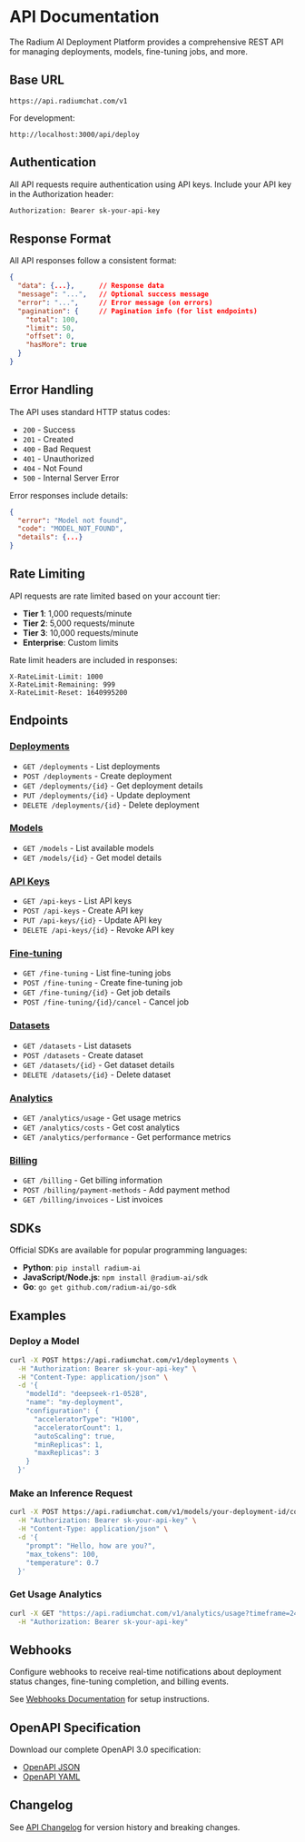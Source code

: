 # API Documentation

The Radium AI Deployment Platform provides a comprehensive REST API for managing deployments, models, fine-tuning jobs, and more.

## Base URL

```
https://api.radiumchat.com/v1
```

For development:
```
http://localhost:3000/api/deploy
```

## Authentication

All API requests require authentication using API keys. Include your API key in the Authorization header:

```bash
Authorization: Bearer sk-your-api-key
```

## Response Format

All API responses follow a consistent format:

```json
{
  "data": {...},      // Response data
  "message": "...",   // Optional success message
  "error": "...",     // Error message (on errors)
  "pagination": {     // Pagination info (for list endpoints)
    "total": 100,
    "limit": 50,
    "offset": 0,
    "hasMore": true
  }
}
```

## Error Handling

The API uses standard HTTP status codes:

- `200` - Success
- `201` - Created
- `400` - Bad Request
- `401` - Unauthorized
- `404` - Not Found
- `500` - Internal Server Error

Error responses include details:

```json
{
  "error": "Model not found",
  "code": "MODEL_NOT_FOUND",
  "details": {...}
}
```

## Rate Limiting

API requests are rate limited based on your account tier:

- **Tier 1**: 1,000 requests/minute
- **Tier 2**: 5,000 requests/minute
- **Tier 3**: 10,000 requests/minute
- **Enterprise**: Custom limits

Rate limit headers are included in responses:

```
X-RateLimit-Limit: 1000
X-RateLimit-Remaining: 999
X-RateLimit-Reset: 1640995200
```

## Endpoints

### [Deployments](./deployments.md)
- `GET /deployments` - List deployments
- `POST /deployments` - Create deployment
- `GET /deployments/{id}` - Get deployment details
- `PUT /deployments/{id}` - Update deployment
- `DELETE /deployments/{id}` - Delete deployment

### [Models](./models.md)
- `GET /models` - List available models
- `GET /models/{id}` - Get model details

### [API Keys](./api-keys.md)
- `GET /api-keys` - List API keys
- `POST /api-keys` - Create API key
- `PUT /api-keys/{id}` - Update API key
- `DELETE /api-keys/{id}` - Revoke API key

### [Fine-tuning](./fine-tuning.md)
- `GET /fine-tuning` - List fine-tuning jobs
- `POST /fine-tuning` - Create fine-tuning job
- `GET /fine-tuning/{id}` - Get job details
- `POST /fine-tuning/{id}/cancel` - Cancel job

### [Datasets](./datasets.md)
- `GET /datasets` - List datasets
- `POST /datasets` - Create dataset
- `GET /datasets/{id}` - Get dataset details
- `DELETE /datasets/{id}` - Delete dataset

### [Analytics](./analytics.md)
- `GET /analytics/usage` - Get usage metrics
- `GET /analytics/costs` - Get cost analytics
- `GET /analytics/performance` - Get performance metrics

### [Billing](./billing.md)
- `GET /billing` - Get billing information
- `POST /billing/payment-methods` - Add payment method
- `GET /billing/invoices` - List invoices

## SDKs

Official SDKs are available for popular programming languages:

- **Python**: `pip install radium-ai`
- **JavaScript/Node.js**: `npm install @radium-ai/sdk`
- **Go**: `go get github.com/radium-ai/go-sdk`

## Examples

### Deploy a Model

```bash
curl -X POST https://api.radiumchat.com/v1/deployments \
  -H "Authorization: Bearer sk-your-api-key" \
  -H "Content-Type: application/json" \
  -d '{
    "modelId": "deepseek-r1-0528",
    "name": "my-deployment",
    "configuration": {
      "acceleratorType": "H100",
      "acceleratorCount": 1,
      "autoScaling": true,
      "minReplicas": 1,
      "maxReplicas": 3
    }
  }'
```

### Make an Inference Request

```bash
curl -X POST https://api.radiumchat.com/v1/models/your-deployment-id/completions \
  -H "Authorization: Bearer sk-your-api-key" \
  -H "Content-Type: application/json" \
  -d '{
    "prompt": "Hello, how are you?",
    "max_tokens": 100,
    "temperature": 0.7
  }'
```

### Get Usage Analytics

```bash
curl -X GET "https://api.radiumchat.com/v1/analytics/usage?timeframe=24h" \
  -H "Authorization: Bearer sk-your-api-key"
```

## Webhooks

Configure webhooks to receive real-time notifications about deployment status changes, fine-tuning completion, and billing events.

See [Webhooks Documentation](./webhooks.md) for setup instructions.

## OpenAPI Specification

Download our complete OpenAPI 3.0 specification:

- [OpenAPI JSON](./openapi.json)
- [OpenAPI YAML](./openapi.yaml)

## Changelog

See [API Changelog](./changelog.md) for version history and breaking changes.